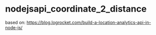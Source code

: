 # nodejsapi_coordinate_2_distance
based on: https://blog.logrocket.com/build-a-location-analytics-api-in-node-js/
